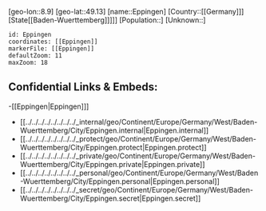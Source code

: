 ﻿---
location: [49.13,8.9]
mapzoom: [7,12] 
mapmarker: city 
type: City
tags:
- geo/City


SpocWebEntityId: 30041
isDeleted: false
confidential: public

---
[geo-lon::8.9]
[geo-lat::49.13]
[name::Eppingen]
[Country::[[Germany]]]
[State[[Baden-Wuerttemberg]]]]]
[Population::]
[Unknown::]


```leaflet
id: Eppingen
coordinates: [[Eppingen]]
markerFile: [[Eppingen]]
defaultZoom: 11 
maxZoom: 18
```


## Confidential Links & Embeds: 
-[[Eppingen|Eppingen]]] 
- [[../../../../../../../../_internal/geo/Continent/Europe/Germany/West/Baden-Wuerttemberg/City/Eppingen.internal|Eppingen.internal]] 
- [[../../../../../../../../_protect/geo/Continent/Europe/Germany/West/Baden-Wuerttemberg/City/Eppingen.protect|Eppingen.protect]] 
- [[../../../../../../../../_private/geo/Continent/Europe/Germany/West/Baden-Wuerttemberg/City/Eppingen.private|Eppingen.private]] 
- [[../../../../../../../../_personal/geo/Continent/Europe/Germany/West/Baden-Wuerttemberg/City/Eppingen.personal|Eppingen.personal]] 
- [[../../../../../../../../_secret/geo/Continent/Europe/Germany/West/Baden-Wuerttemberg/City/Eppingen.secret|Eppingen.secret]] 
